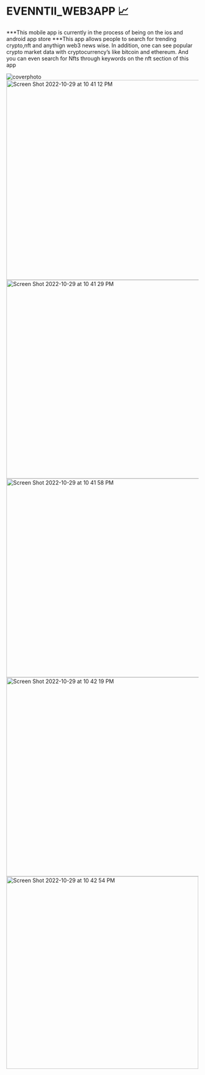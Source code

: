 # EVENNTII_WEB3APP 📈
***This mobile app is currently in the process of being on the ios and android app store
***This app allows people to search for trending crypto,nft and anythign web3 news wise. In addition, one can see popular crypto market data with cryptocurrency’s like bitcoin and ethereum.  And you can even search for Nfts through keywords on the nft section of this app 

![coverphoto](https://user-images.githubusercontent.com/73265655/198903951-093611a3-a145-4680-b9d7-e5150b253870.png)
<img width="522" alt="Screen Shot 2022-10-29 at 10 41 12 PM" src="https://user-images.githubusercontent.com/73265655/198860084-d9d44a3f-25e5-42d9-83d8-3cfa4f122485.png">
<img width="519" alt="Screen Shot 2022-10-29 at 10 41 29 PM" src="https://user-images.githubusercontent.com/73265655/198860088-1accb468-f3d9-44e0-aaa9-92798b35f265.png">
<img width="519" alt="Screen Shot 2022-10-29 at 10 41 58 PM" src="https://user-images.githubusercontent.com/73265655/198860101-c25b47a9-65ea-4921-b776-fb9dc0922dc0.png">
<img width="520" alt="Screen Shot 2022-10-29 at 10 42 19 PM" src="https://user-images.githubusercontent.com/73265655/198860119-910afbcb-d4c1-4cc5-96ba-be30bb562c02.png">
<img width="503" alt="Screen Shot 2022-10-29 at 10 42 54 PM" src="https://user-images.githubusercontent.com/73265655/198860139-f6e80d34-044a-4135-ba98-09ac216b1df4.png">
